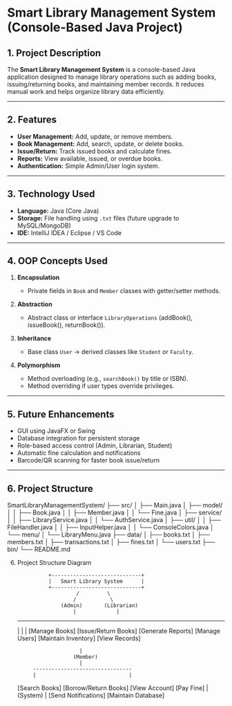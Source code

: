 # **Smart Library Management System (Console-Based Java Project)**

## **1. Project Description**
The **Smart Library Management System** is a console-based Java application designed to manage library operations such as adding books, issuing/returning books, and maintaining member records. It reduces manual work and helps organize library data efficiently.

---

## **2. Features**
- **User Management:** Add, update, or remove members.  
- **Book Management:** Add, search, update, or delete books.  
- **Issue/Return:** Track issued books and calculate fines.  
- **Reports:** View available, issued, or overdue books.  
- **Authentication:** Simple Admin/User login system.  

---

## **3. Technology Used**
- **Language:** Java (Core Java)  
- **Storage:** File handling using `.txt` files (future upgrade to MySQL/MongoDB)  
- **IDE:** IntelliJ IDEA / Eclipse / VS Code  

---

## **4. OOP Concepts Used**
1. **Encapsulation**  
   - Private fields in `Book` and `Member` classes with getter/setter methods.  

2. **Abstraction**  
   - Abstract class or interface `LibraryOperations` (addBook(), issueBook(), returnBook()).  

3. **Inheritance**  
   - Base class `User` → derived classes like `Student` or `Faculty`.  

4. **Polymorphism**  
   - Method overloading (e.g., `searchBook()` by title or ISBN).  
   - Method overriding if user types override privileges.  

---

## **5. Future Enhancements**
- GUI using JavaFX or Swing  
- Database integration for persistent storage  
- Role-based access control (Admin, Librarian, Student)  
- Automatic fine calculation and notifications  
- Barcode/QR scanning for faster book issue/return  

---

## **6. Project Structure**
SmartLibraryManagementSystem/
├── src/
│   ├── Main.java
│   ├── model/
│   │   ├── Book.java
│   │   ├── Member.java
│   │   └── Fine.java
│   ├── service/
│   │   ├── LibraryService.java
│   │   └── AuthService.java
│   ├── util/
│   │   ├── FileHandler.java
│   │   ├── InputHelper.java
│   │   └── ConsoleColors.java
│   └── menu/
│       └── LibraryMenu.java
├── data/
│   ├── books.txt
│   ├── members.txt
│   ├── transactions.txt
│   ├── fines.txt
│   └── users.txt
├── bin/
└── README.md


6. Project Structure Diagram

                 +-----------------------------+
                 |   Smart Library System      |
                 +-----------------------------+
                          /         \
                         /           \
                     (Admin)       (Librarian)
                         |             |
   -------------------------------------------------------
   |                        |                            |
[Manage Books]       [Issue/Return Books]        [Generate Reports]
[Manage Users]       [Maintain Inventory]        [View Records]

                           |
                         (Member)
                           |
            --------------------------------
            |                              |
      [Search Books]                [Borrow/Return Books]
      [View Account]                [Pay Fine]
            |
       (System)
            |
      [Send Notifications]
      [Maintain Database]

